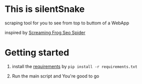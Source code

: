 # This is silentSnake


scraping tool for you to see from top to buttom of a WebApp


inspired by [Screaming Frog Seo Spider](https://www.screamingfrog.co.uk/seo-spider/)


# Getting started

1. install the [requirements](https://github.com/kianbehjati/silent-snake/blob/main/requirements.txt) by `pip install -r requirements.txt`

2. Run the main script and You're good to go
